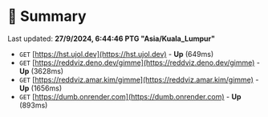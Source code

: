 # 📖 Summary
Last updated: **27/9/2024, 6:44:46 PTG "Asia/Kuala_Lumpur"**

- `GET` [https://hst.ujol.dev](https://hst.ujol.dev) - **Up** (649ms)
- `GET` [https://reddviz.deno.dev/gimme](https://reddviz.deno.dev/gimme) - **Up** (3628ms)
- `GET` [https://reddviz.amar.kim/gimme](https://reddviz.amar.kim/gimme) - **Up** (1656ms)
- `GET` [https://dumb.onrender.com](https://dumb.onrender.com) - **Up** (893ms)
